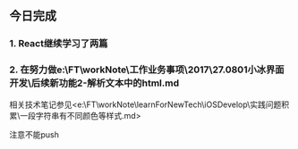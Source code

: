 ## 今日完成
### 1. React继续学习了两篇

### 2. 在努力做e:\FT\workNote\工作业务事项\2017\27.0801小冰界面开发\后续新功能2-解析文本中的html.md
相关技术笔记参见<e:\FT\workNote\learnForNewTech\iOSDevelop\实践问题积累\一段字符串有不同颜色等样式.md>

注意不能push